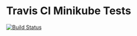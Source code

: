 


# Travis CI Minikube Tests

[![Build Status](https://travis-ci.org/OR13/travis-minikube.svg?branch=master)](https://travis-ci.org/OR13/travis-minikube)